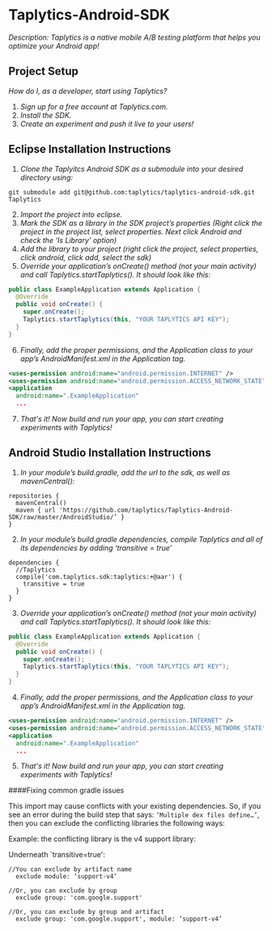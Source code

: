 # Taplytics-Android-SDK

_Description: Taplytics is a native mobile A/B testing platform that helps you optimize your Android app!_

## Project Setup

_How do I, as a developer, start using Taplytics?_ 

1. _Sign up for a free account at Taplytics.com._
2. _Install the SDK._
3. _Create an experiment and push it live to your users!_

## Eclipse Installation Instructions

1. _Clone the Taplyitcs Android SDK as a submodule into your desired directory using:_

  ```
  git submodule add git@github.com:taplytics/taplytics-android-sdk.git Taplytics
  ```
  
2. _Import the project into eclipse._
3. _Mark the SDK as a library in the SDK project’s properties (Right click the project in the project list, select properties. Next click Android and check the ‘Is Library’ option)_
4. _Add the library to your project (right click the project, select properties, click android, click add, select the sdk)_
5. _Override your application’s onCreate() method (not your main activity) and call Taplytics.startTaplytics(). It should look like this:_

  ```java
  public class ExampleApplication extends Application {
    @Override
    public void onCreate() {
      super.onCreate();
      Taplytics.startTaplytics(this, "YOUR TAPLYTICS API KEY");
    }
  }
  ```
6. _Finally, add the proper permissions, and the Application class to your app’s AndroidManifest.xml in the Application tag._

  ```xml
  <uses-permission android:name="android.permission.INTERNET" />
  <uses-permission android:name="android.permission.ACCESS_NETWORK_STATE" />
  <application
    android:name=".ExampleApplication"
    ...
  ```
  
7. _That's it! Now build and run your app, you can start creating experiments with Taplytics!_

## Android Studio Installation Instructions

1. _In your module’s build.gradle, add the url to the sdk, as well as mavenCentral():_

  ```
  repositories {                                                                                              
    mavenCentral() 
    maven { url 'https://github.com/taplytics/Taplytics-Android-SDK/raw/master/AndroidStudio/’ }
  }      
  ```
  
2. _In your module’s build.gradle dependencies, compile Taplytics and all of its dependencies by adding ‘transitive =  true’_

  ```
  dependencies {                                                                   
    //Taplytics                                                                        
    compile('com.taplytics.sdk:taplytics:+@aar') {              	
      transitive = true                                                           
    }                                                                                       
  }    
  ```
  
  
3. _Override your application’s onCreate() method (not your main activity) and call Taplytics.startTaplytics(). It should look like this:_

  ```java
  public class ExampleApplication extends Application {
    @Override
    public void onCreate() {
      super.onCreate();
      Taplytics.startTaplytics(this, "YOUR TAPLYTICS API KEY");
    }
  }
  ```
4. _Finally, add the proper permissions, and the Application class to your app’s AndroidManifest.xml in the Application tag._

  ```xml
  <uses-permission android:name="android.permission.INTERNET" />
  <uses-permission android:name="android.permission.ACCESS_NETWORK_STATE" />
  <application
    android:name=".ExampleApplication"
    ...
  ```
  
5. _That's it! Now build and run your app, you can start creating experiments with Taplytics!_


####Fixing common gradle issues

  This import may cause conflicts with your existing dependencies. So, if you see an error during the build step that says: `‘Multiple dex files define…’`, then you can exclude the conflicting libraries the following ways:
  
  Example: the conflicting library is the v4 support library:
    
  Underneath `transitive=true':
    
    
    //You can exclude by artifact name
      exclude module: ‘support-v4’
    
    //Or, you can exclude by group
      exclude group: 'com.google.support'
        
    //Or, you can exclude by group and artifact
      exclude group: 'com.google.support', module: ‘support-v4’
    
